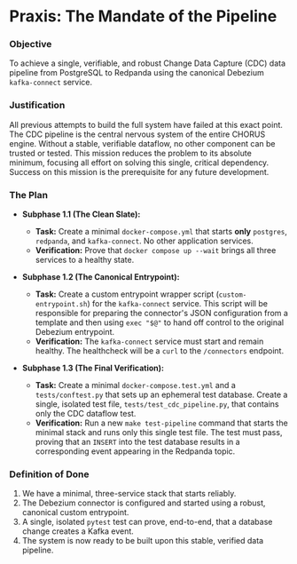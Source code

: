 # Praxis: The Mandate of the Pipeline

### Objective
To achieve a single, verifiable, and robust Change Data Capture (CDC) data pipeline from PostgreSQL to Redpanda using the canonical Debezium `kafka-connect` service.

### Justification
All previous attempts to build the full system have failed at this exact point. The CDC pipeline is the central nervous system of the entire CHORUS engine. Without a stable, verifiable dataflow, no other component can be trusted or tested. This mission reduces the problem to its absolute minimum, focusing all effort on solving this single, critical dependency. Success on this mission is the prerequisite for any future development.

### The Plan

*   **Subphase 1.1 (The Clean Slate):**
    *   **Task:** Create a minimal `docker-compose.yml` that starts **only** `postgres`, `redpanda`, and `kafka-connect`. No other application services.
    *   **Verification:** Prove that `docker compose up --wait` brings all three services to a healthy state.

*   **Subphase 1.2 (The Canonical Entrypoint):**
    *   **Task:** Create a custom entrypoint wrapper script (`custom-entrypoint.sh`) for the `kafka-connect` service. This script will be responsible for preparing the connector's JSON configuration from a template and then using `exec "$@"` to hand off control to the original Debezium entrypoint.
    *   **Verification:** The `kafka-connect` service must start and remain healthy. The healthcheck will be a `curl` to the `/connectors` endpoint.

*   **Subphase 1.3 (The Final Verification):**
    *   **Task:** Create a minimal `docker-compose.test.yml` and a `tests/conftest.py` that sets up an ephemeral test database. Create a single, isolated test file, `tests/test_cdc_pipeline.py`, that contains only the CDC dataflow test.
    *   **Verification:** Run a new `make test-pipeline` command that starts the minimal stack and runs only this single test file. The test must pass, proving that an `INSERT` into the test database results in a corresponding event appearing in the Redpanda topic.

### Definition of Done
1.  We have a minimal, three-service stack that starts reliably.
2.  The Debezium connector is configured and started using a robust, canonical custom entrypoint.
3.  A single, isolated `pytest` test can prove, end-to-end, that a database change creates a Kafka event.
4.  The system is now ready to be built upon this stable, verified data pipeline.
